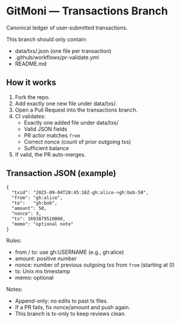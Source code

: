 # GitMoni — Transactions Branch

Canonical ledger of user-submitted transactions.

This branch should only contain:
- data/txs/<txid>.json  (one file per transaction)
- .github/workflows/pr-validate.yml
- README.md

## How it works
1) Fork the repo.  
2) Add exactly one new file under data/txs/.  
3) Open a Pull Request into the transactions branch.  
4) CI validates:
   - Exactly one added file under data/txs/
   - Valid JSON fields
   - PR actor matches `from`
   - Correct nonce (count of prior outgoing txs)
   - Sufficient balance
5) If valid, the PR auto-merges.

## Transaction JSON (example)
    {
      "txid": "2025-09-04T20:45:10Z-gh:alice->gh:bob-50",
      "from": "gh:alice",
      "to":   "gh:bob",
      "amount": 50,
      "nonce": 3,
      "ts": 1693879510000,
      "memo": "optional note"
    }

Rules:
- from / to: use gh:USERNAME (e.g., gh:alice)
- amount: positive number
- nonce: number of previous outgoing txs from `from` (starting at 0)
- ts: Unix ms timestamp
- memo: optional

Notes:
- Append-only: no edits to past tx files.
- If a PR fails, fix nonce/amount and push again.
- This branch is tx-only to keep reviews clean.
